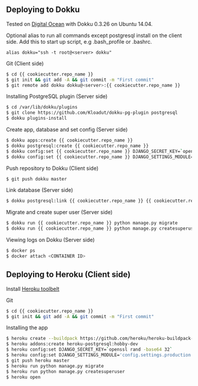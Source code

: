 ## Deploying to Dokku
Tested on [Digital Ocean](https://digitalocean.com) with Dokku 0.3.26 on Ubuntu 14.04.  

Optional alias to run all commands except postgresql install on the client side.
Add this to start up script, e.g .bash_profile or .bashrc.
```
alias dokku="ssh -t root@<server> dokku"
```

Git (Client side)
```sh
$ cd {{ cookiecutter.repo_name }}
$ git init && git add -A && git commit -m "First commit"
$ git remote add dokku dokku@<server>:{{ cookiecutter.repo_name }}
```

Installing PostgreSQL plugin (Server side)
```sh
$ cd /var/lib/dokku/plugins
$ git clone https://github.com/Kloadut/dokku-pg-plugin postgresql
$ dokku plugins-install
```

Create app, database and set config (Server side)
```sh
$ dokku apps:create {{ cookiecutter.repo_name }}
$ dokku postgresql:create {{ cookiecutter.repo_name }}
$ dokku config:set {{ cookiecutter.repo_name }} DJANGO_SECRET_KEY=`openssl rand -base64 32`
$ dokku config:set {{ cookiecutter.repo_name }} DJANGO_SETTINGS_MODULE='config.settings.production'
```

Push repository to Dokku (Client side)
```sh
$ git push dokku master
```

Link database (Server side)
```sh
$ dokku postgresql:link {{ cookiecutter.repo_name }} {{ cookiecutter.repo_name }}
```

Migrate and create super user (Server side)
```sh
$ dokku run {{ cookiecutter.repo_name }} python manage.py migrate
$ dokku run {{ cookiecutter.repo_name }} python manage.py createsuperuser
```

Viewing logs on Dokku (Server side)
```sh
$ docker ps
$ docker attach <CONTAINER ID>
```


## Deploying to Heroku (Client side)
Install [Heroku toolbelt](https://toolbelt.heroku.com/)

Git
```sh
$ cd {{ cookiecutter.repo_name }}
$ git init && git add -A && git commit -m "First commit"
```

Installing the app
```sh
$ heroku create --buildpack https://github.com/heroku/heroku-buildpack-python --region eu {{ cookiecutter.repo_name }}
$ heroku addons:create heroku-postgresql:hobby-dev
$ heroku config:set DJANGO_SECRET_KEY=`openssl rand -base64 32`
$ heroku config:set DJANGO_SETTINGS_MODULE='config.settings.production'
$ git push heroku master
$ heroku run python manage.py migrate
$ heroku run python manage.py createsuperuser
$ heroku open
```
